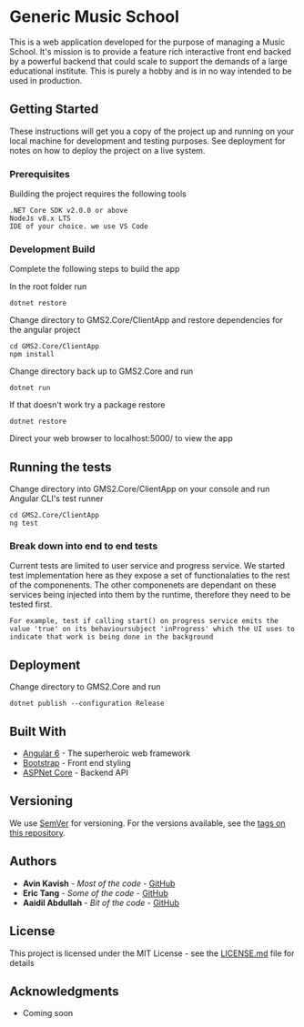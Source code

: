 # Generic Music School

This is a web application developed for the purpose of managing a Music School. It's mission is to provide a feature rich interactive front end backed by a powerful backend that could scale to support the demands of a large educational institute. This is purely a hobby and is in no way intended to be used in production.

## Getting Started

These instructions will get you a copy of the project up and running on your local machine for development and testing purposes. See deployment for notes on how to deploy the project on a live system.

### Prerequisites

Building the project requires the following tools

```
.NET Core SDK v2.0.0 or above
NodeJs v8.x LTS
IDE of your choice. we use VS Code
```

### Development Build

Complete the following steps to build the app

In the root folder run

```
dotnet restore
```

Change directory to GMS2.Core/ClientApp and restore dependencies for the angular project

```
cd GMS2.Core/ClientApp
npm install
```

Change directory back up to GMS2.Core and run

```
dotnet run
```

If that doesn't work try a package restore

```
dotnet restore
```

Direct your web browser to localhost:5000/ to view the app

## Running the tests

Change directory into GMS2.Core/ClientApp on your console and run Angular CLI's test runner

```
cd GMS2.Core/ClientApp
ng test
```

### Break down into end to end tests

Current tests are limited to user service and progress service. We started test implementation here as they expose a set of functionalaties to the rest of the componenents. The other componenets are dependant on these services being injected into them by the runtime, therefore they need to be tested first.

```
For example, test if calling start() on progress service emits the value 'true' on its behavioursubject 'inProgress' which the UI uses to indicate that work is being done in the background
```


## Deployment

Change directory to GMS2.Core and run

```
dotnet publish --configuration Release
```

## Built With

* [Angular 6](http://angular.io/) - The superheroic web framework
* [Bootstrap](https://getbootstrap.com/) - Front end styling
* [ASPNet Core](https://github.com/aspnet/Home) - Backend API


## Versioning

We use [SemVer](http://semver.org/) for versioning. For the versions available, see the [tags on this repository](https://github.com/your/project/tags). 

## Authors

* **Avin Kavish** - *Most of the code* - [GitHub](https://github.com/AvinKav)
* **Eric Tang** - *Some of the code* - [GitHub](https://github.com/ericsontang)
* **Aaidil Abdullah** - *Bit of the code* - [GitHub](https://github.com/aidil505)


## License

This project is licensed under the MIT License - see the [LICENSE.md](LICENSE.md) file for details

## Acknowledgments

* Coming soon
